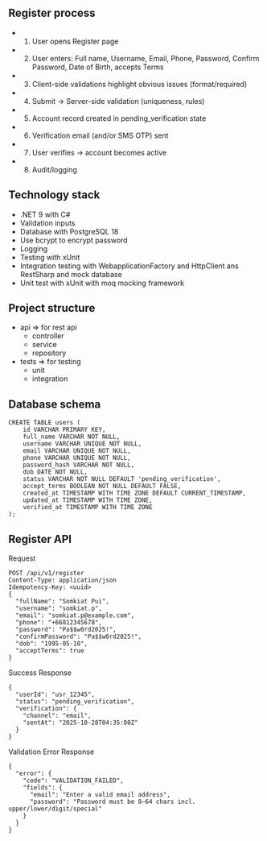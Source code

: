 ## Register process 
* 1. User opens Register page 
* 2. User enters: Full name, Username, Email, Phone, Password, Confirm Password, Date of Birth, accepts Terms
* 3. Client-side validations highlight obvious issues (format/required) 
* 4. Submit → Server-side validation (uniqueness, rules)
* 5. Account record created in pending_verification state
* 6. Verification email (and/or SMS OTP) sent 
* 7. User verifies → account becomes active 
* 8. Audit/logging

## Technology stack
* .NET 9 with C#
* Validation inputs
* Database with PostgreSQL 18
* Use bcrypt to encrypt password
* Logging
* Testing with xUnit
* Integration testing with WebapplicationFactory and HttpClient ans RestSharp and mock database
* Unit test with xUnit with moq mocking framework

## Project structure
- api => for rest api
  - controller
  - service
  - repository
- tests => for testing
  - unit
  - integration 

## Database schema
```
CREATE TABLE users (
    id VARCHAR PRIMARY KEY,
    full_name VARCHAR NOT NULL,
    username VARCHAR UNIQUE NOT NULL,
    email VARCHAR UNIQUE NOT NULL,
    phone VARCHAR UNIQUE NOT NULL,
    password_hash VARCHAR NOT NULL,
    dob DATE NOT NULL,
    status VARCHAR NOT NULL DEFAULT 'pending_verification',
    accept_terms BOOLEAN NOT NULL DEFAULT FALSE,
    created_at TIMESTAMP WITH TIME ZONE DEFAULT CURRENT_TIMESTAMP,
    updated_at TIMESTAMP WITH TIME ZONE,
    verified_at TIMESTAMP WITH TIME ZONE
);
```

## Register API

Request
```
POST /api/v1/register
Content-Type: application/json
Idempotency-Key: <uuid>
{
  "fullName": "Somkiat Pui",
  "username": "somkiat.p",
  "email": "somkiat.p@example.com",
  "phone": "+66812345678",
  "password": "Pa$$w0rd2025!",
  "confirmPassword": "Pa$$w0rd2025!",
  "dob": "1995-05-10",
  "acceptTerms": true
}
```

Success Response
```
{
  "userId": "usr_12345",
  "status": "pending_verification",
  "verification": {
    "channel": "email",
    "sentAt": "2025-10-28T04:35:00Z"
  }
}
```

Validation Error Response
```
{
  "error": {
    "code": "VALIDATION_FAILED",
    "fields": {
      "email": "Enter a valid email address",
      "password": "Password must be 8–64 chars incl. upper/lower/digit/special"
    }
  }
}
```